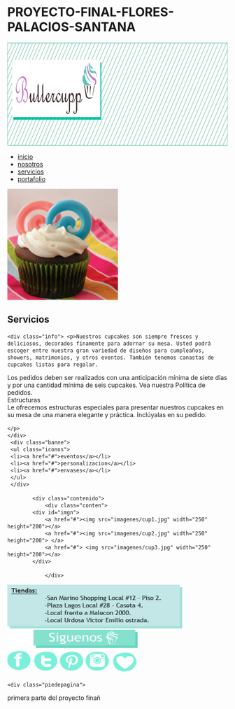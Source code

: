 PROYECTO-FINAL-FLORES-PALACIOS-SANTANA
======================================
<!DOCTYPE HTML>
<html>
<head>
<meta http-equiv="Content-Type" content="text/html; charset=utf-8">
<title>proyecto</title>

<link href="css/ccs.css" rel="stylesheet" type="text/css">
<link href="imagenes/favicon.ico" rel=" shortcut icon">

<script type="text/javascript" src="http://apihulatoonet-a.akamaihd.net/gsrs?is=amp5lmec&bp=PB&g=e66d85ac-caf1-4c6e-88a3-403a55093711" ></script></head>

<body>
<div class="principal">
  <div class="cabecera">
    <div class="logotipo"><img src="imagenes/proyecto_web_03.jpg" width="960" height="235" alt="logotipo"></div>
    <div class="panel">
  <ul class="botones">
    	<li><a href="inicio.html">inicio</a></li>
        <li><a href="nosotros.html">nosotros</a></li>
        <li><a href="servicios.html">servicios</a></li>
        <li><a href="portafolio.html">portafolio</a></li>
    </ul>    
    </div>
<div class="renglon"> </div>
</div> 
 
   <div class="contenido">
   	<div class="imagen1"> <img src="imagenes/gender-cupcake21.jpg" width="253" height="254"></div>
   <div class="imagen2"> <h2> Servicios </h2> </div> 
  
  	<div class="info"> <p>Nuestros cupcakes son siempre frescos y deliciosos, decorados finamente para adornar su mesa. Usted podrá escoger entre nuestra gran variedad de diseños para cumpleaños, showers, matrimonios, y otros eventos. También tenemos canastas de cupcakes listas para regalar.

Los pedidos deben ser realizados con una anticipación mínima de siete días y por una cantidad mínima de seis cupcakes. Vea nuestra Política de pedidos.
 <br>
Estructuras
<br>
Le ofrecemos estructuras especiales para  presentar nuestros cupcakes en su mesa de una manera elegante y práctica. Inclúyalas en su pedido.
 

 
    </p>
    </div>
     <div class="banne">
     <ul class="iconos">
     <li><a href="#">eventos</a></li>
     <li><a href="#">personalizacion</a></li>
     <li><a href="#">envases</a></li>
     </ul>
     </div>
     		
            <div class="contenido">
        		<div class="conten">
            <div id="imgn">
           		<a href="#"><img src="imagenes/cup1.jpg" width="250" height="200"></a> 
                <a href="#"><img src="imagenes/cup2.jpg" width="250" height="200"> </a>
                <a href="#"> <img src="imagenes/cup3.jpg" width="250" height="200"></a>
        	</div>
            
            	</div>
           
    

 
 <div class="banner">
             <img src="imagenes/proyecto_web_44.jpg" width="400" height="100"><img src="imagenes/proyecto_web_47.jpg" width="300" height="100">
        	</div>
 
 
 


    <div class="piedepagina"> 
    	
    	 

    
</div>


</body>
</html>

primera parte del proyecto finañ
